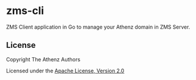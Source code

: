 zms-cli
=======

ZMS Client application in Go to manage your Athenz domain in ZMS Server.

## License

Copyright The Athenz Authors

Licensed under the [Apache License, Version 2.0](http://www.apache.org/licenses/LICENSE-2.0)

